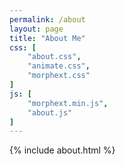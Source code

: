 ```yaml
---
permalink: /about
layout: page
title: "About Me"
css: [
    "about.css", 
    "animate.css", 
    "morphext.css"
]
js: [
    "morphext.min.js", 
    "about.js"
]
---
```

{% include about.html %}